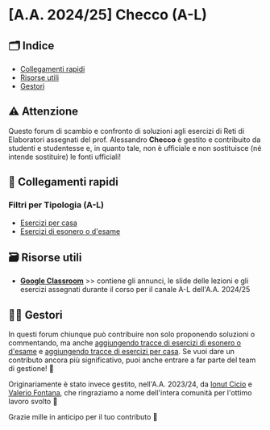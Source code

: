 # [A.A. 2024/25] Checco (A-L)

## 🗂 Indice

- [Collegamenti rapidi](#-collegamenti-rapidi)
- [Risorse utili](#-risorse-utili)
- [Gestori](#%EF%B8%8F-gestori)

## ⚠️ Attenzione

Questo forum di scambio e confronto di soluzioni agli esercizi di Reti di Elaboratori assegnati del prof. Alessandro **Checco** è gestito e contribuito da studenti e studentesse e, in quanto tale, non è ufficiale e non sostituisce (né intende sostituire) le fonti ufficiali!

## 🔗 Collegamenti rapidi

### Filtri per Tipologia (A-L)

- [Esercizi per casa](../../../discussions/categories/esercizi-a-l)
- [Esercizi di esonero o d'esame](../../../discussions/categories/esoneri-esami-a-l)

## 🗃 Risorse utili

- [**Google Classroom**](https://classroom.google.com/c/MjMwOTU4NzAwNzBa?cjc=sfh4tjl) >> contiene gli annunci, le slide delle lezioni e gli esercizi assegnati durante il corso per il canale A-L dell'A.A. 2024/25

## 👷‍♀️ Gestori

In questi forum chiunque può contribuire non solo proponendo soluzioni o commentando, ma anche [aggiungendo tracce di esercizi di esonero o d'esame](../../../discussions/new?category=esoneri-esami-a-l) e [aggiungendo tracce di esercizi per casa](../../../discussions/new?category=esercizi-a-l). Se vuoi dare un contributo ancora più significativo, puoi anche entrare a far parte del team di gestione! 🙂

Originariamente è stato invece gestito, nell'A.A. 2023/24, da [Ionut Cicio](https://github.com/CuriousCI) e [Valerio Fontana](https://github.com/FeddyLix17), che ringraziamo a nome dell'intera comunità per l'ottimo lavoro svolto 💪

Grazie mille in anticipo per il tuo contributo 🙌
